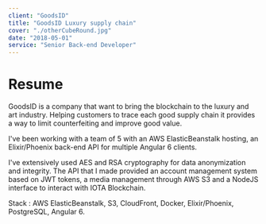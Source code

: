 ```yaml
---
client: "GoodsID"
title: "GoodsID Luxury supply chain"
cover: "./otherCubeRound.jpg"
date: "2018-05-01"
service: "Senior Back-end Developer"
---
```

# Resume

GoodsID is a company that want to bring the blockchain to the luxury and art industry. Helping customers to trace each good supply chain it provides a way to limit counterfeiting and improve good value.

I've been working with a team of 5 with an AWS ElasticBeanstalk hosting, an Elixir/Phoenix back-end API for multiple Angular 6 clients.

I've extensively used AES and RSA cryptography for data anonymization and integrity. The API that I made provided an account management system based on JWT tokens, a media management through AWS S3 and a NodeJS interface to interact with IOTA Blockchain.

Stack : AWS ElasticBeanstalk, S3, CloudFront, Docker, Elixir/Phoenix, PostgreSQL, Angular 6.